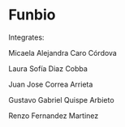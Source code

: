 # Funbio
Integrates:

Micaela Alejandra Caro Córdova

Laura Sofía Diaz Cobba

Juan Jose Correa Arrieta

Gustavo Gabriel Quispe Arbieto

Renzo Fernandez Martinez
